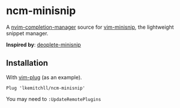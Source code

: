 # ncm-minisnip

A [nvim-completion-manager][ncm] source for [vim-minisnip][minisnip], the lightweight snippet manager.

**Inspired by**: [deoplete-minisnip][deoms]

## Installation

With [vim-plug][plug] (as an example).

`Plug 'lkemitchll/ncm-minisnip'`

You may need to `:UpdateRemotePlugins`

[ncm]: https://github.com/roxma/nvim-completion-manager
[minisnip]: https://github.com/joereynolds/vim-minisnip
[deoms]: https://github.com/joereynolds/deoplete-minisnip
[plug]: https://github.com/junegunn/vim-plug
